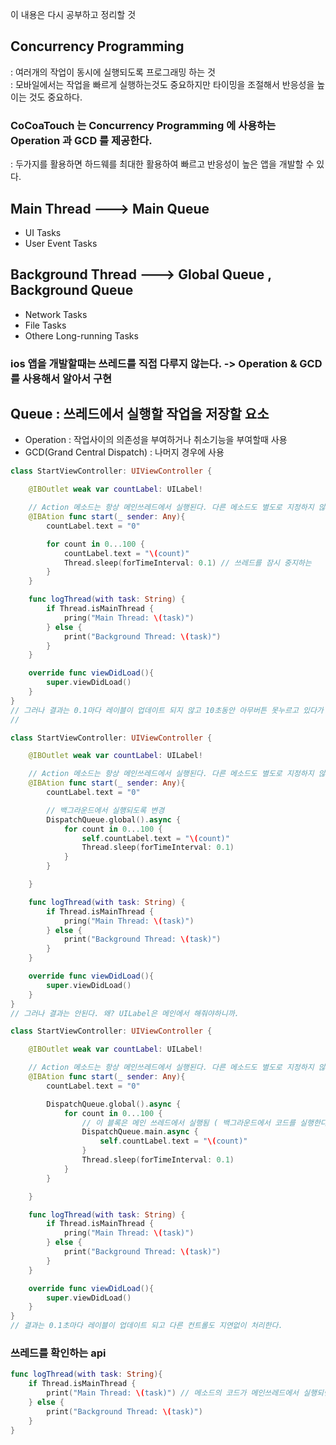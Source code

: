 이 내용은 다시 공부하고 정리할 것

## Concurrency Programming

: 여러개의 작업이 동시에 실행되도록 프로그래밍 하는 것
<br>
: 모바일에서는 작업을 빠르게 실행하는것도 중요하지만 타이밍을 조절해서 반응성을 높이는 것도 중요하다.

### CoCoaTouch 는 Concurrency Programming 에 사용하는 Operation 과 GCD 를 제공한다.

: 두가지를 활용하면 하드웨를 최대한 활용하여 빠르고 반응성이 높은 앱을 개발할 수 있다.

## Main Thread ---> Main Queue

- UI Tasks
- User Event Tasks

## Background Thread ---> Global Queue , Background Queue

- Network Tasks
- File Tasks
- Othere Long-running Tasks

### ios 앱을 개발할때는 쓰레드를 직접 다루지 않는다. -> Operation & GCD 를 사용해서 알아서 구현

## Queue : 쓰레드에서 실행할 작업을 저장할 요소

- Operation : 작업사이의 의존성을 부여하거나 취소기능을 부여할때 사용
- GCD(Grand Central Dispatch) : 나머지 경우에 사용

```swift
class StartViewController: UIViewController {

	@IBOutlet weak var countLabel: UILabel!

	// Action 메소드는 항상 메인쓰레드에서 실행된다. 다른 메소드도 별도로 지정하지 않으면 메인에서 실행
	@IBAtion func start(_ sender: Any){
		countLabel.text = "0"

		for count in 0...100 {
			countLabel.text = "\(count)"
			Thread.sleep(forTimeInterval: 0.1) // 쓰레드를 잠시 중지하는
		}
	}

	func logThread(with task: String) {
		if Thread.isMainThread {
			pring("Main Thread: \(task)")
		} else {
			print("Background Thread: \(task)")
		}
	}

	override func viewDidLoad(){
		super.viewDidLoad()
	}
}
// 그러나 결과는 0.1마다 레이블이 업데이트 되지 않고 10초동안 아무버튼 못누르고 있다가 100으로 변경된다. 메인쓰레드를 점유하고 있어서 다른 이벤트는 무시. -> 메인 쓰레드가 블록킹 되었다.
//
```

```swift
class StartViewController: UIViewController {

	@IBOutlet weak var countLabel: UILabel!

	// Action 메소드는 항상 메인쓰레드에서 실행된다. 다른 메소드도 별도로 지정하지 않으면 메인에서 실행
	@IBAtion func start(_ sender: Any){
		countLabel.text = "0"

		// 백그라운드에서 실행되도록 변경
		DispatchQueue.global().async {
			for count in 0...100 {
				self.countLabel.text = "\(count)"
				Thread.sleep(forTimeInterval: 0.1)
			}
		}

	}

	func logThread(with task: String) {
		if Thread.isMainThread {
			pring("Main Thread: \(task)")
		} else {
			print("Background Thread: \(task)")
		}
	}

	override func viewDidLoad(){
		super.viewDidLoad()
	}
}
// 그러나 결과는 안된다. 왜? UILabel은 메인에서 해줘야하니까.
```

```swift
class StartViewController: UIViewController {

	@IBOutlet weak var countLabel: UILabel!

	// Action 메소드는 항상 메인쓰레드에서 실행된다. 다른 메소드도 별도로 지정하지 않으면 메인에서 실행
	@IBAtion func start(_ sender: Any){
		countLabel.text = "0"

		DispatchQueue.global().async {
			for count in 0...100 {
				// 이 블록은 메인 쓰레드에서 실행됨 ( 백그라운드에서 코드를 실행한다음 UI를 업데이트 할때 자주 사용)
				DispatchQueue.main.async {
					self.countLabel.text = "\(count)"
				}
				Thread.sleep(forTimeInterval: 0.1)
			}
		}

	}

	func logThread(with task: String) {
		if Thread.isMainThread {
			pring("Main Thread: \(task)")
		} else {
			print("Background Thread: \(task)")
		}
	}

	override func viewDidLoad(){
		super.viewDidLoad()
	}
}
// 결과는 0.1초마다 레이블이 업데이트 되고 다른 컨트롤도 지연없이 처리한다.
```

### 쓰레드를 확인하는 api

```swift
func logThread(with task: String){
	if Thread.isMainThread {
		print("Main Thread: \(task)") // 메소드의 코드가 메인쓰레드에서 실행되면 true
	} else {
		print("Background Thread: \(task)")
	}
}
```
